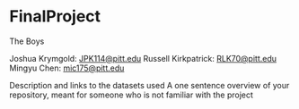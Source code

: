 # FinalProject

The Boys

Joshua Krymgold: JPK114@pitt.edu
Russell Kirkpatrick: RLK70@pitt.edu
Mingyu Chen: mic175@pitt.edu

Description and links to the datasets used
A one sentence overview of your repository, meant for someone who is not familiar with the project
